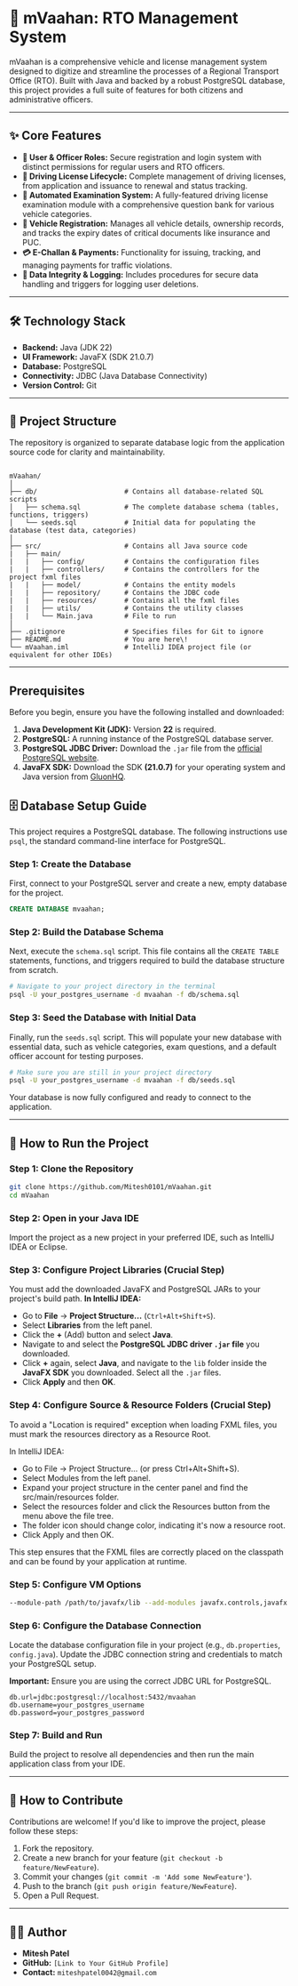 # 🚗 mVaahan: RTO Management System

mVaahan is a comprehensive vehicle and license management system designed to digitize and streamline the processes of a Regional Transport Office (RTO). Built with Java and backed by a robust PostgreSQL database, this project provides a full suite of features for both citizens and administrative officers.

---

## ✨ Core Features

-   **👤 User & Officer Roles:** Secure registration and login system with distinct permissions for regular users and RTO officers.
-   **🪪 Driving License Lifecycle:** Complete management of driving licenses, from application and issuance to renewal and status tracking.
-   **📝 Automated Examination System:** A fully-featured driving license examination module with a comprehensive question bank for various vehicle categories.
-   **🚗 Vehicle Registration:** Manages all vehicle details, ownership records, and tracks the expiry dates of critical documents like insurance and PUC.
-   **💳 E-Challan & Payments:** Functionality for issuing, tracking, and managing payments for traffic violations.
-   **🔐 Data Integrity & Logging:** Includes procedures for secure data handling and triggers for logging user deletions.

---

## 🛠️ Technology Stack

-   **Backend:** Java (JDK 22)
-   **UI Framework:** JavaFX (SDK 21.0.7)
-   **Database:** PostgreSQL
-   **Connectivity:** JDBC (Java Database Connectivity)
-   **Version Control:** Git

---

## 📂 Project Structure

The repository is organized to separate database logic from the application source code for clarity and maintainability.

```

mVaahan/
│
├── db/                      # Contains all database-related SQL scripts
│   ├── schema.sql           # The complete database schema (tables, functions, triggers)
│   └── seeds.sql            # Initial data for populating the database (test data, categories)
│
├── src/                     # Contains all Java source code
|   ├── main/
|   |   ├── config/          # Contains the configuration files
|   |   ├── controllers/     # Contains the controllers for the project fxml files
|   |   ├── model/           # Contains the entity models
|   |   ├── repository/      # Contains the JDBC code
|   |   ├── resources/       # Contains all the fxml files
|   |   ├── utils/           # Contains the utility classes
|   |   └── Main.java        # File to run
│
├── .gitignore               # Specifies files for Git to ignore
├── README.md                # You are here\!
└── mVaahan.iml              # IntelliJ IDEA project file (or equivalent for other IDEs)

````

---

## Prerequisites

Before you begin, ensure you have the following installed and downloaded:

1.  **Java Development Kit (JDK):** Version **22** is required.
2.  **PostgreSQL:** A running instance of the PostgreSQL database server.
3.  **PostgreSQL JDBC Driver:** Download the `.jar` file from the [official PostgreSQL website](https://jdbc.postgresql.org/download/).
4.  **JavaFX SDK:** Download the SDK **(21.0.7)** for your operating system and Java version from [GluonHQ](https://gluonhq.com/products/javafx/).

## 🗄️ Database Setup Guide

This project requires a PostgreSQL database. The following instructions use `psql`, the standard command-line interface for PostgreSQL.

### Step 1: Create the Database

First, connect to your PostgreSQL server and create a new, empty database for the project.

```sql
CREATE DATABASE mvaahan;
````

### Step 2: Build the Database Schema

Next, execute the `schema.sql` script. This file contains all the `CREATE TABLE` statements, functions, and triggers required to build the database structure from scratch.

```sh
# Navigate to your project directory in the terminal
psql -U your_postgres_username -d mvaahan -f db/schema.sql
```

### Step 3: Seed the Database with Initial Data

Finally, run the `seeds.sql` script. This will populate your new database with essential data, such as vehicle categories, exam questions, and a default officer account for testing purposes.

```sh
# Make sure you are still in your project directory
psql -U your_postgres_username -d mvaahan -f db/seeds.sql
```

Your database is now fully configured and ready to connect to the application.

-----

## 🚀 How to Run the Project

### Step 1: Clone the Repository

```sh
git clone https://github.com/Mitesh0101/mVaahan.git
cd mVaahan
```

### Step 2: Open in your Java IDE
Import the project as a new project in your preferred IDE, such as IntelliJ IDEA or Eclipse.

### Step 3: Configure Project Libraries (Crucial Step)
You must add the downloaded JavaFX and PostgreSQL JARs to your project's build path.
**In IntelliJ IDEA:**
-   Go to **File** -> **Project Structure...** (`Ctrl+Alt+Shift+S`).
-   Select **Libraries** from the left panel.
-   Click the **+** (Add) button and select **Java**.
-   Navigate to and select the **PostgreSQL JDBC driver `.jar` file** you downloaded.
-   Click **+** again, select **Java**, and navigate to the `lib` folder inside the **JavaFX SDK** you downloaded. Select all the `.jar` files.
-   Click **Apply** and then **OK**.

### Step 4: Configure Source & Resource Folders (Crucial Step)
To avoid a "Location is required" exception when loading FXML files, you must mark the resources directory as a Resource Root.

In IntelliJ IDEA:
- Go to File -> Project Structure... (or press Ctrl+Alt+Shift+S).
- Select Modules from the left panel.
- Expand your project structure in the center panel and find the src/main/resources folder.
- Select the resources folder and click the Resources button from the menu above the file tree.
- The folder icon should change color, indicating it's now a resource root.
- Click Apply and then OK.

This step ensures that the FXML files are correctly placed on the classpath and can be found by your application at runtime.

### Step 5: Configure VM Options
```sh
--module-path /path/to/javafx/lib --add-modules javafx.controls,javafx.fxml
```

### Step 6: Configure the Database Connection
Locate the database configuration file in your project (e.g., `db.properties`, `config.java`). Update the JDBC connection string and credentials to match your PostgreSQL setup.

**Important:** Ensure you are using the correct JDBC URL for PostgreSQL.

```properties
db.url=jdbc:postgresql://localhost:5432/mvaahan
db.username=your_postgres_username
db.password=your_postgres_password
```

### Step 7: Build and Run
Build the project to resolve all dependencies and then run the main application class from your IDE.

-----

## 🤝 How to Contribute

Contributions are welcome\! If you'd like to improve the project, please follow these steps:

1.  Fork the repository.
2.  Create a new branch for your feature (`git checkout -b feature/NewFeature`).
3.  Commit your changes (`git commit -m 'Add some NewFeature'`).
4.  Push to the branch (`git push origin feature/NewFeature`).
5.  Open a Pull Request.

-----

## 👨‍💻 Author

  - **Mitesh Patel**
  - **GitHub:** `[Link to Your GitHub Profile]`
  - **Contact:** `miteshpatel0042@gmail.com`

